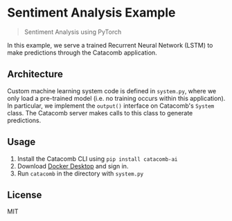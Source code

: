 # Sentiment Analysis Example
> Sentiment Analysis using PyTorch

In this example, we serve a trained Recurrent Neural Network (LSTM) to make predictions through the Catacomb application.

## Architecture
Custom machine learning system code is defined in `system.py`, where we only load a pre-trained model (i.e. no training occurs within this application). In particular, we implement the `output()` interface on Catacomb's `System` class. The Catacomb server makes calls to this class to generate predictions.

## Usage
1. Install the Catacomb CLI using `pip install catacomb-ai`
2. Download [Docker Desktop](https://www.docker.com/products/docker-desktop) and sign in.
3. Run `catacomb` in the directory with `system.py`

## License
MIT
